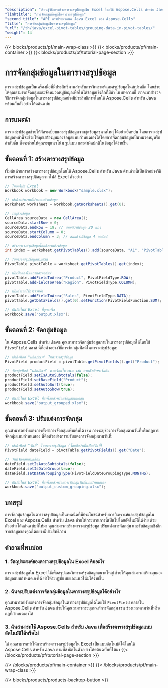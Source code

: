 ```yaml
---
"description": "เรียนรู้วิธีการสร้างตารางสรุปข้อมูลใน Excel โดยใช้ Aspose.Cells สำหรับ Java จัดการกลุ่มข้อมูลและวิเคราะห์ข้อมูลโดยอัตโนมัติด้วยตัวอย่างโค้ดต้นฉบับ"
"linktitle": "การจัดกลุ่มข้อมูลในตารางสรุปข้อมูล"
"second_title": "API การประมวลผล Java Excel ของ Aspose.Cells"
"title": "การจัดกลุ่มข้อมูลในตารางสรุปข้อมูล"
"url": "/th/java/excel-pivot-tables/grouping-data-in-pivot-tables/"
"weight": 14
---
```


{{< blocks/products/pf/main-wrap-class >}}
{{< blocks/products/pf/main-container >}}
{{< blocks/products/pf/tutorial-page-section >}}

# การจัดกลุ่มข้อมูลในตารางสรุปข้อมูล


ตารางสรุปข้อมูลเป็นเครื่องมือที่มีประสิทธิภาพสำหรับการวิเคราะห์และสรุปข้อมูลในสเปรดชีต โดยช่วยให้คุณสามารถจัดกลุ่มและจัดหมวดหมู่ข้อมูลเพื่อให้ได้ข้อมูลเชิงลึกที่มีค่า ในบทความนี้ เราจะมาสำรวจวิธีการจัดกลุ่มข้อมูลในตารางสรุปข้อมูลอย่างมีประสิทธิภาพโดยใช้ Aspose.Cells สำหรับ Java พร้อมกับตัวอย่างโค้ดต้นฉบับ

## การแนะนำ

ตารางสรุปข้อมูลช่วยให้จัดระเบียบและสรุปข้อมูลจากชุดข้อมูลขนาดใหญ่ได้อย่างยืดหยุ่น โดยตารางสรุปข้อมูลเหล่านี้จะช่วยให้คุณสร้างมุมมองข้อมูลแบบกำหนดเองได้โดยการจัดกลุ่มข้อมูลเป็นหมวดหมู่หรือลำดับชั้น ซึ่งจะช่วยให้คุณระบุแนวโน้ม รูปแบบ และค่าผิดปกติในข้อมูลได้ง่ายขึ้น

## ขั้นตอนที่ 1: สร้างตารางสรุปข้อมูล

เริ่มต้นด้วยการสร้างตารางสรุปข้อมูลโดยใช้ Aspose.Cells สำหรับ Java ด้านล่างนี้เป็นตัวอย่างวิธีการสร้างตารางสรุปข้อมูลจากไฟล์ Excel ตัวอย่าง

```java
// โหลดไฟล์ Excel
Workbook workbook = new Workbook("sample.xlsx");

// เข้าถึงแผ่นงานที่ประกอบด้วยข้อมูล
Worksheet worksheet = workbook.getWorksheets().get(0);

// ระบุช่วงข้อมูล
CellArea sourceData = new CellArea();
sourceData.startRow = 0;
sourceData.endRow = 19; // สมมติว่ามีข้อมูล 20 แถว
sourceData.startColumn = 0;
sourceData.endColumn = 3; // สมมติว่ามีข้อมูล 4 คอลัมน์

// สร้างตารางสรุปข้อมูลโดยอิงตามช่วงข้อมูล
int index = worksheet.getPivotTables().add(sourceData, "A1", "PivotTable1");

// รับตารางสรุปข้อมูลตามดัชนี
PivotTable pivotTable = worksheet.getPivotTables().get(index);

// เพิ่มฟิลด์ลงในแถวและคอลัมน์
pivotTable.addFieldToArea("Product", PivotFieldType.ROW);
pivotTable.addFieldToArea("Region", PivotFieldType.COLUMN);

// เพิ่มค่าและใช้การรวมค่า
pivotTable.addFieldToArea("Sales", PivotFieldType.DATA);
pivotTable.getDataFields().get(0).setFunction(PivotFieldFunction.SUM);

// บันทึกไฟล์ Excel ที่ถูกแก้ไข
workbook.save("output.xlsx");
```

## ขั้นตอนที่ 2: จัดกลุ่มข้อมูล

ใน Aspose.Cells สำหรับ Java คุณสามารถจัดกลุ่มข้อมูลภายในตารางสรุปข้อมูลได้โดยใช้ `PivotField` คลาส นี่คือตัวอย่างวิธีการจัดกลุ่มฟิลด์ในตารางสรุปข้อมูล:

```java
// เข้าถึงฟิลด์ "ผลิตภัณฑ์" ในตารางสรุปข้อมูล
PivotField productField = pivotTable.getPivotFields().get("Product");

// จัดกลุ่มฟิลด์ "ผลิตภัณฑ์" ตามเงื่อนไขเฉพาะ เช่น ตามตัวอักษรเริ่มต้น
productField.setIsAutoSubtotals(false);
productField.setBaseField("Product");
productField.setAutoSort(true);
productField.setAutoShow(true);

// บันทึกไฟล์ Excel ที่แก้ไขแล้วพร้อมข้อมูลแบบกลุ่ม
workbook.save("output_grouped.xlsx");
```

## ขั้นตอนที่ 3: ปรับแต่งการจัดกลุ่ม

คุณสามารถปรับแต่งการตั้งค่าการจัดกลุ่มเพิ่มเติมได้ เช่น การระบุช่วงการจัดกลุ่มตามวันที่หรือกฎการจัดกลุ่มแบบกำหนดเอง นี่คือตัวอย่างการปรับแต่งการจัดกลุ่มตามวันที่:

```java
// เข้าถึงฟิลด์ "วันที่" ในตารางสรุปข้อมูล (โดยถือว่าเป็นฟิลด์วันที่)
PivotField dateField = pivotTable.getPivotFields().get("Date");

// วันที่จัดกลุ่มตามเดือน
dateField.setIsAutoSubtotals(false);
dateField.setIsDateGroup(true);
dateField.setDateGroupingType(PivotFieldDateGroupingType.MONTHS);

// บันทึกไฟล์ Excel ที่แก้ไขแล้วพร้อมการจัดกลุ่มวันที่แบบกำหนดเอง
workbook.save("output_custom_grouping.xlsx");
```

## บทสรุป

การจัดกลุ่มข้อมูลในตารางสรุปข้อมูลเป็นเทคนิคที่มีประโยชน์สำหรับการวิเคราะห์และสรุปข้อมูลใน Excel และ Aspose.Cells สำหรับ Java ช่วยให้กระบวนการนี้เป็นไปโดยอัตโนมัติได้ง่าย ด้วยตัวอย่างโค้ดต้นฉบับที่ให้มา คุณสามารถสร้างตารางสรุปข้อมูล ปรับแต่งการจัดกลุ่ม และรับข้อมูลเชิงลึกจากข้อมูลของคุณได้อย่างมีประสิทธิภาพ

## คำถามที่พบบ่อย

### 1. วัตถุประสงค์ของตารางสรุปข้อมูลใน Excel คืออะไร

ตารางสรุปข้อมูลใน Excel ใช้เพื่อสรุปและวิเคราะห์ชุดข้อมูลขนาดใหญ่ ช่วยให้คุณสามารถสร้างมุมมองข้อมูลแบบกำหนดเองได้ ทำให้ระบุรูปแบบและแนวโน้มได้ง่ายขึ้น

### 2. ฉันจะปรับแต่งการจัดกลุ่มข้อมูลในตารางสรุปข้อมูลได้อย่างไร

คุณสามารถปรับแต่งการจัดกลุ่มข้อมูลในตารางสรุปข้อมูลได้โดยใช้ `PivotField` คลาสใน Aspose.Cells สำหรับ Java ช่วยให้คุณสามารถระบุเกณฑ์การจัดกลุ่ม เช่น ช่วงเวลาตามวันที่หรือกฎที่กำหนดเองได้

### 3. ฉันสามารถใช้ Aspose.Cells สำหรับ Java เพื่อสร้างตารางสรุปข้อมูลแบบอัตโนมัติได้หรือไม่

ใช่ คุณสามารถทำให้การสร้างตารางสรุปข้อมูลใน Excel เป็นแบบอัตโนมัติได้โดยใช้ Aspose.Cells สำหรับ Java ตามที่สาธิตในตัวอย่างโค้ดต้นฉบับที่ให้มา
{{< /blocks/products/pf/tutorial-page-section >}}

{{< /blocks/products/pf/main-container >}}
{{< /blocks/products/pf/main-wrap-class >}}

{{< blocks/products/products-backtop-button >}}